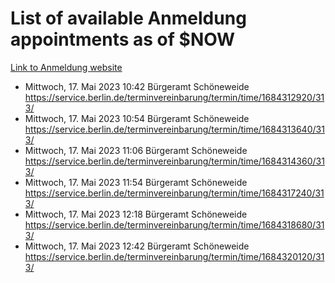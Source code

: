 # List of available Anmeldung appointments as of $NOW
[Link to Anmeldung website](https://service.berlin.de/terminvereinbarung/termin/tag.php?termin=1&anliegen[]=120686&dienstleisterlist=122210,122217,327316,122219,327312,122227,327314,122231,327346,122243,327348,122254,122252,329742,122260,329745,122262,329748,122271,327278,122273,327274,122277,327276,330436,122280,327294,122282,327290,122284,327292,122291,327270,122285,327266,122286,327264,122296,327268,150230,329760,122297,327286,122294,327284,122312,329763,122314,329775,122304,327330,122311,327334,122309,327332,317869,122281,327352,122279,329772,122283,122276,327324,122274,327326,122267,329766,122246,327318,122251,327320,122257,327322,122208,327298,122226,327300&herkunft=http%3A%2F%2Fservice.berlin.de%2Fdienstleistung%2F120686%2F)
- Mittwoch, 17. Mai 2023 10:42 Bürgeramt Schöneweide https://service.berlin.de/terminvereinbarung/termin/time/1684312920/313/
- Mittwoch, 17. Mai 2023 10:54 Bürgeramt Schöneweide https://service.berlin.de/terminvereinbarung/termin/time/1684313640/313/
- Mittwoch, 17. Mai 2023 11:06 Bürgeramt Schöneweide https://service.berlin.de/terminvereinbarung/termin/time/1684314360/313/
- Mittwoch, 17. Mai 2023 11:54 Bürgeramt Schöneweide https://service.berlin.de/terminvereinbarung/termin/time/1684317240/313/
- Mittwoch, 17. Mai 2023 12:18 Bürgeramt Schöneweide https://service.berlin.de/terminvereinbarung/termin/time/1684318680/313/
- Mittwoch, 17. Mai 2023 12:42 Bürgeramt Schöneweide https://service.berlin.de/terminvereinbarung/termin/time/1684320120/313/
